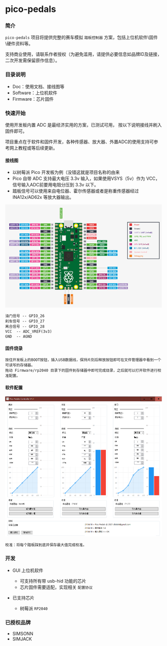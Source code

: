 # pico-pedals

### 简介

`pico-pedals` 项目将提供完整的赛车模拟 `踏板控制器` 方案，包括上位机软件\固件\硬件资料等。


支持商业使用，请联系作者授权（为避免滥用，请提供必要信息如品牌ID及链接，二次开发需保留原作信息）。

### 目录说明

- Doc：使用文档、接线图等
- Software：上位机软件
- Firmware：芯片固件

### 快速开始

使用开发板内置 ADC 是最经济实用的方案，已测试可用， 按以下说明接线并刷入固件即可。

项目重点在于软件和固件开发，各种传感器、放大器、外置ADC的使用支持可参考网上教程或等后续更新。


#### 接线图

- 以树莓派 Pico 开发板为例（没错这就是项目名称的由来
- Pico 自带 ADC 支持最大电压 3.3v 输入，如果使用VSYS（5v）作为 VCC， 信号输入ADC前要用电阻分压到 3.3v 以下。
- 踏板信号可以使用来自电位器、霍尔传感器或者是称重传感器经过 INA12x/AD62x 等放大器输出。

<img src="https://github.com/dbbbit/pico-pedals/blob/master/Doc/pico-pin.png" />

```code
油门信号 -- GPIO_26
刹车信号 -- GPIO_27
离合信号 -- GPIO_28
VCC  -- ADC_VREF(3v3)
GND  -- AGND
```

#### 固件烧录

```code
按住开发板上的BOOT按钮，插入USB数据线，保持片刻后释放按钮即可在文件管理器中看到一个可读写的存储器。
拖动 Firmware/rp2040 目录下的固件到存储器中即可完成烧录，之后就可以打开软件进行校准配置。
```

#### 软件配置
<img src="https://github.com/dbbbit/pico-pedals/blob/master/Doc/GUI.png" width="800"/>

```code
校准：将每个踏板踩到底并保存最大值完成校准。
```

### 开发

- GUI 上位机软件
    - 可支持所有带 usb-hid 功能的芯片
    - 芯片固件需要适配，实现相关 `配置协议`

- 已支持芯片
    - 树莓派 `RP2040`


### 已授权品牌
- SIMSONN
- SIMJACK